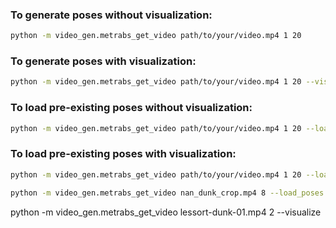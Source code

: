 ### To generate poses without visualization:
```bash
python -m video_gen.metrabs_get_video path/to/your/video.mp4 1 20
```

### To generate poses with visualization:
```bash
python -m video_gen.metrabs_get_video path/to/your/video.mp4 1 20 --visualize
```

### To load pre-existing poses without visualization:
```bash
python -m video_gen.metrabs_get_video path/to/your/video.mp4 1 20 --load_poses
```

### To load pre-existing poses with visualization:
```bash
python -m video_gen.metrabs_get_video path/to/your/video.mp4 1 20 --load_poses --visualize

python -m video_gen.metrabs_get_video nan_dunk_crop.mp4 8 --load_poses --visualize
```


python -m video_gen.metrabs_get_video lessort-dunk-01.mp4 2 --visualize
